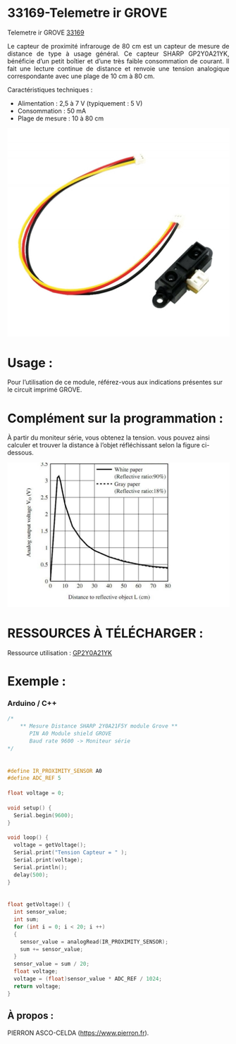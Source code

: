 # 33169-Telemetre ir GROVE

Telemetre ir GROVE [33169](https://www.pierron.fr/telemetre-ir-grove.html)

<div style="text-align: justify">Le capteur de proximité infrarouge de 80 cm est un capteur de mesure de distance de type à usage général. Ce capteur SHARP GP2Y0A21YK, bénéficie d’un petit boîtier et d’une très faible consommation de courant. Il fait une lecture continue de distance et renvoie une tension analogique correspondante avec une plage de 10 cm à 80 cm.</div>

Caractéristiques techniques :
- Alimentation : 2,5 à 7 V (typiquement : 5 V)
- Consommation : 50 mA
- Plage de mesure : 10 à 80 cm

![L-33169](/img/L-33169.jpg)

# Usage :
Pour l’utilisation de ce module, référez-vous aux indications présentes sur le circuit imprimé GROVE.

# Complément sur la programmation :

À partir du moniteur série, vous obtenez la tension. vous pouvez ainsi calculer et trouver la distance à l’objet réfléchissant selon la figure ci-dessous.

![C-33169](/img/C-33169.jpg)

# RESSOURCES À TÉLÉCHARGER :

Ressource utilisation : [GP2Y0A21YK](https://github.com/pierron-asco-celda/33169-Telemetre_ir_GROVE/blob/main/src/Datasheet_GP2Y0A21YK.pdf)

# Exemple :
### Arduino / C++
```cpp
/*
    ** Mesure Distance SHARP 2Y0A21F5Y module Grove **
       PIN A0 Module shield GROVE
       Baud rate 9600 -> Moniteur série
*/


#define IR_PROXIMITY_SENSOR A0
#define ADC_REF 5

float voltage = 0;

void setup() {
  Serial.begin(9600);
}

void loop() {
  voltage = getVoltage();
  Serial.print("Tension Capteur = " );
  Serial.print(voltage);
  Serial.println();
  delay(500);
}


float getVoltage() {
  int sensor_value;
  int sum;
  for (int i = 0; i < 20; i ++) 
  {
    sensor_value = analogRead(IR_PROXIMITY_SENSOR);
    sum += sensor_value;
  }
  sensor_value = sum / 20;
  float voltage;
  voltage = (float)sensor_value * ADC_REF / 1024;
  return voltage;
}
```
## À propos :

PIERRON ASCO-CELDA (https://www.pierron.fr).
